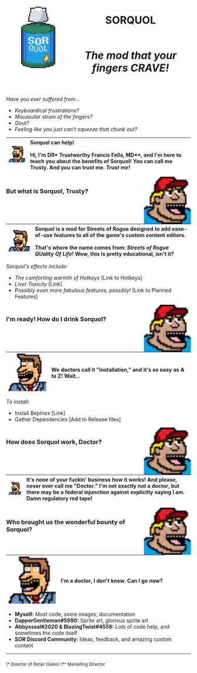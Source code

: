 ﻿<p align="center">
<img width="175" src="Images/Sorquol_512x512.png" alt="Sorquol" align="left">
</p>

<h1 align="center">
SORQUOL
<em>
<br><br>

The mod that your fingers CRAVE!
</em>
</h1>
<br>

*Have you ever suffered from...*
- *Keyboardical frustrations?*
- *Mouseular strain of the fingers?*
- *Gout?*
- *Feeling like you just can't squeeze that chunk out?*

|<img width="128" src="Images/Trusty_32x32.png">|Sorquol can help!<br><br>Hi, I'm DR* Trustworthy Francis Fella, MD**, and I'm here to teach you about the benefits of Sorquol! You can call me Trusty. And you can trust me. *Trust me!*
|:---|:---|

<img width="128" src="Images/Billy_32x32.png" align="right">
<h3><br>
But what is Sorquol, Trusty?
</h3>

|<img width="128" src="Images/Trusty_32x32.png">|Sorquol is a mod for Streets of Rogue designed to add ease-of-use features to all of the game's custom content editors. <br><br>That's where the name comes from: *Streets of Rogue QUality Of Life*! Wow, this is pretty educational, isn't it?
|:---|:---|

*Sorquol's effects include:*
- *The comforting warmth of Hotkeys* [Link to Hotkeys]
- *Liver Toxicity* [Link]
- *Possibly even more fabulous features, possibly!* [Link to Planned Features]

<img width="128" src="Images/Billy_32x32.png" align="right">
<h3><br>
I'm ready! How do I drink Sorquol?
</h3>

|<img width="128" src="Images/Trusty_32x32.png">|We doctors call it "Installation," and it's as easy as A to Z! Wait...
|:---|:---|

*To install:*
- Install BepInex [Link]
- Gather Dependencies [Add to Release files]

<img width="128" src="Images/Billy_32x32.png" align="right">
<h3><br>
How does Sorquol work, Doctor?
</h3>

|<img width="128" src="Images/Trusty_32x32.png">|It's none of your fuckin' business how it works! And please, never ever call me "Doctor." I'm not exactly *not* a doctor, but there may be a federal injunction against explicitly saying I am. Damn regulatory red tape!
|:---|:---|

<img width="128" src="Images/Billy_32x32.png" align="right">
<h3><br>
Who brought us the wonderful bounty of Sorquol?
</h3>

|<img width="128" src="Images/Trusty_32x32.png">|I'm a doctor, I don't know. Can I go now?
|:---|:---|

- **Myself:** Most code, some images, documentation
- **DapperGentleman#5990:** Sprite art, glorious sprite art
- **Abbysssal#2020 & BlazingTwist#4559:** *Lots* of code help, and sometimes the code itself
- **SOR Discord Community:** Ideas, feedback, and amazing custom content

------
<sub>
\* Director of Retail (Sales)
\** Marketing Director
</sub>